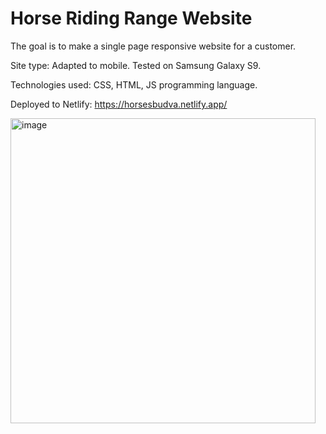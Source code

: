 # Horse Riding Range Website
The goal is to make a single page responsive website for a customer.

Site type: Adapted to mobile. 
Tested on Samsung Galaxy S9.

Technologies used: CSS, HTML, JS programming language.

Deployed to Netlify:
https://horsesbudva.netlify.app/


<img width="488" alt="image" src="https://user-images.githubusercontent.com/37594564/197853510-fbd4ff22-c151-4726-9f3f-557606e480da.png">
